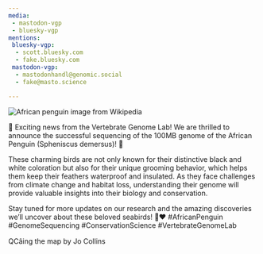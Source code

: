 ```yaml
---
media:
 - mastodon-vgp
 - bluesky-vgp
mentions:
 bluesky-vgp:
  - scott.bluesky.com
  - fake.bluesky.com
 mastodon-vgp:
  - mastodonhandl@genomic.social
  - fake@masto.science

---
```

![African penguin image from Wikipedia](https://en.wikipedia.org/wiki/African_penguin#/media/File:Wikimania_2018,_Cape_Town_(_1050602),_crop.jpg)

🐧 Exciting news from the Vertebrate Genome Lab! We are thrilled to announce the successful sequencing of the 100MB genome of the African Penguin (Spheniscus demersus)! 🌊

These charming birds are not only known for their distinctive black and white coloration but also for their unique grooming behavior, which helps them keep their feathers waterproof and insulated. As they face challenges from climate change and habitat loss, understanding their genome will provide valuable insights into their biology and conservation.

Stay tuned for more updates on our research and the amazing discoveries we’ll uncover about these beloved seabirds! 🐧❤️ #AfricanPenguin #GenomeSequencing #ConservationScience #VertebrateGenomeLab

QCâing the map by Jo Collins

